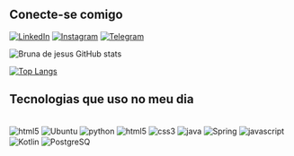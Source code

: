 
## Conecte-se comigo 
[![LinkedIn](https://img.shields.io/badge/LinkedIn-0077B5?style=for-the-badge&logo=linkedin&logoColor=white)]()
[![Instagram](https://img.shields.io/badge/Instagram-E4405F?style=for-the-badge&logo=instagram&logoColor=white)](https://www.instagram.com/girl.de.redes/)
[![Telegram](https://img.shields.io/badge/Telegram-2CA5E0?style=for-the-badge&logo=telegram&logoColor=white)](t.me/girlderedes)

![Bruna de jesus GitHub stats](https://github-readme-stats.vercel.app/api?username=Brunadejesus&show_icons=true&theme=highcontrast)

[![Top Langs](https://github-readme-stats.vercel.app/api/top-langs/?username=Brunadejesus)](https://github.com/Brunadejesus/github-readme-stats)

## Tecnologias que uso no meu dia 
<div style="display; indeline_block"><br/>
<img align="center" alt="html5" src="https://img.shields.io/badge/Windows-0078D6?style=for-the-badge&logo=windows&logoColor=white">
<img align="center" alt="Ubuntu" src="https://img.shields.io/badge/Ubuntu-E95420?style=for-the-badge&logo=ubuntu&logoColor=white">
<img align="center" alt="python" src="https://img.shields.io/badge/Python-3776AB?style=for-the-badge&logo=python&logoColor=white">
<img align="center" alt="html5" src="https://img.shields.io/badge/HTML5-E34F26?style=for-the-badge&logo=html5&logoColor=white">
<img align="center" alt="css3" src="https://img.shields.io/badge/CSS3-1572B6?style=for-the-badge&logo=css3&logoColor=white">
<img align="center" alt="java" src="https://img.shields.io/badge/Java-ED8B00?style=for-the-badge&logo=java&logoColor=white">
<img align="center" alt="Spring" src="https://img.shields.io/badge/Spring-6DB33F?style=for-the-badge&logo=spring&logoColor=white">
<img align="center" alt="javascript" src="https://img.shields.io/badge/JavaScript-323330?style=for-the-badge&logo=javascript&logoColor=F7DF1E">
<img align="center" alt="Kotlin" src="https://img.shields.io/badge/Kotlin-0095D5?&style=for-the-badge&logo=kotlin&logoColor=white">
<img align="center" alt="PostgreSQ" src="https://img.shields.io/badge/PostgreSQL-316192?style=for-the-badge&logo=postgresql&logoColor=white">

</div><br/>
 
